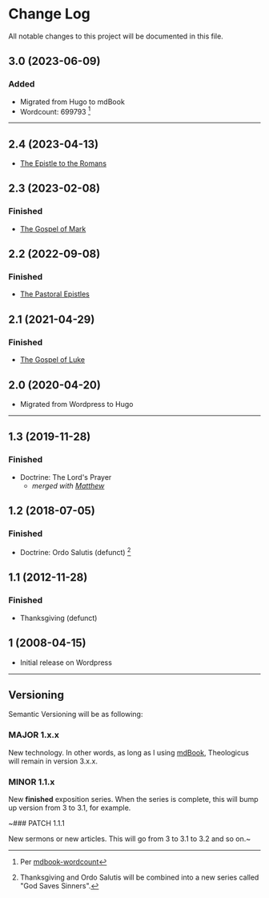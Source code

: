 # Change Log

All notable changes to this project will be documented in this file.

## 3.0 (2023-06-09)

### Added

- Migrated from Hugo to mdBook
- Wordcount: 699793 [^wordcount]

<hr style="clear:both;">

## 2.4 (2023-04-13)

- [The Epistle to the Romans](romans/romans00.md)

## 2.3 (2023-02-08)

### Finished

- [The Gospel of Mark](mark/mark00.md)

## 2.2 (2022-09-08)

### Finished

- [The Pastoral Epistles](pastorals/0-pastorals.md)

## 2.1 (2021-04-29)

### Finished

- [The Gospel of Luke](luke/luke00.md)

## 2.0 (2020-04-20)

- Migrated from Wordpress to Hugo

---

## 1.3 (2019-11-28)

### Finished

- Doctrine: The Lord's Prayer
  - *merged with [Matthew](matthew/matthew00.md)*

## 1.2 (2018-07-05)

### Finished

- Doctrine: Ordo Salutis (defunct) [^1]

## 1.1 (2012-11-28)

### Finished

- Thanksgiving (defunct)

## 1 (2008-04-15)

- Initial release on Wordpress

[^1]: Thanksgiving and Ordo Salutis will be combined into a new series called "God Saves Sinners".

---

## Versioning

Semantic Versioning will be as following:

### MAJOR 1.x.x

New technology. In other words, as long as I using [mdBook](https://github.com/rust-lang/mdBook), Theologicus will remain in version 3.x.x.

### MINOR 1.1.x

New **finished** exposition series. When the series is complete, this will bump up version from 3 to 3.1, for example.

~### PATCH 1.1.1

New sermons or new articles. This will go from 3 to 3.1 to 3.2 and so on.~

[^wordcount]: Per [mdbook-wordcount](https://github.com/nomorepanic/mdbook-wordcount)
